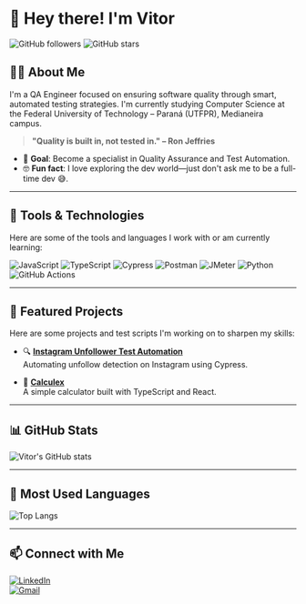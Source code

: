 # 👋 Hey there! I'm Vitor

![GitHub followers](https://img.shields.io/github/followers/paladini-qa?style=social)
![GitHub stars](https://img.shields.io/github/stars/paladini-qa?style=social)

## 👨‍💻 About Me

I'm a QA Engineer focused on ensuring software quality through smart, automated testing strategies. I'm currently studying Computer Science at the Federal University of Technology – Paraná (UTFPR), Medianeira campus.

> **"Quality is built in, not tested in." – Ron Jeffries**

- 🎯 **Goal**: Become a specialist in Quality Assurance and Test Automation.
- 🤓 **Fun fact**: I love exploring the dev world—just don't ask me to be a full-time dev 😅.

---

## 🧰 Tools & Technologies

Here are some of the tools and languages I work with or am currently learning:

![JavaScript](https://img.shields.io/badge/-JavaScript-333333?style=flat&logo=javascript)
![TypeScript](https://img.shields.io/badge/-TypeScript-333333?style=flat&logo=typescript)
![Cypress](https://img.shields.io/badge/-Cypress-333333?style=flat&logo=cypress)
![Postman](https://img.shields.io/badge/-Postman-333333?style=flat&logo=postman)
![JMeter](https://img.shields.io/badge/-JMeter-333333?style=flat&logo=apachejmeter)
![Python](https://img.shields.io/badge/-Python-333333?style=flat&logo=python)
![GitHub Actions](https://img.shields.io/badge/-GitHub_Actions-333333?style=flat&logo=githubactions)

---

## 🧪 Featured Projects

Here are some projects and test scripts I'm working on to sharpen my skills:

- 🔍 [**Instagram Unfollower Test Automation**](https://github.com/paladini-qa/instagram-unfollow-cypress)  
  Automating unfollow detection on Instagram using Cypress.

- 🧮 [**Calculex**](https://github.com/paladini-qa/calculex)  
  A simple calculator built with TypeScript and React.

---

## 📊 GitHub Stats

![Vitor's GitHub stats](https://github-readme-stats.vercel.app/api?username=paladini-qa&show_icons=true&theme=radical)

---

## 🧠 Most Used Languages

![Top Langs](https://github-readme-stats.vercel.app/api/top-langs/?username=paladini-qa&layout=compact&theme=radical)

---

## 📫 Connect with Me

[![LinkedIn](https://img.shields.io/badge/-LinkedIn-0077B5?style=flat&logo=LinkedIn&logoColor=white)](https://www.linkedin.com/in/paladini-qa)  
[![Gmail](https://img.shields.io/badge/-Gmail-D14836?style=flat&logo=Gmail&logoColor=white)](mailto:paladini.qa@gmail.com)
